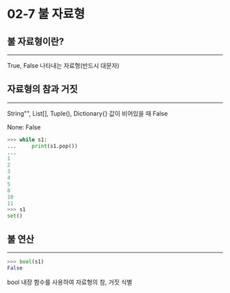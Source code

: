 # 02-7 불 자료형

## 불 자료형이란?

---

True, False 나타내는 자료형(반드시 대문자)

## 자료형의 참과 거짓

---

String"", List[], Tuple(), Dictionary{} 값이 비어있을 때 False

None: False

```python
>>> while s1:
...     print(s1.pop())
...
1
2
3
4
5
8
10
11
>>> s1
set()
```

## 불 연산

---

```python
>>> bool(s1)
False
```

bool 내장 함수를 사용하여 자료형의 참, 거짓 식별